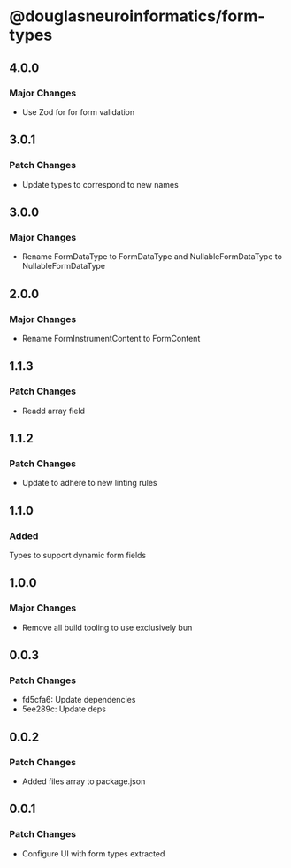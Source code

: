 # @douglasneuroinformatics/form-types

## 4.0.0

### Major Changes

- Use Zod for for form validation

## 3.0.1

### Patch Changes

- Update types to correspond to new names

## 3.0.0

### Major Changes

- Rename FormDataType to FormDataType and NullableFormDataType to NullableFormDataType

## 2.0.0

### Major Changes

- Rename FormInstrumentContent to FormContent

## 1.1.3

### Patch Changes

- Readd array field

## 1.1.2

### Patch Changes

- Update to adhere to new linting rules

## 1.1.0

### Added

Types to support dynamic form fields

## 1.0.0

### Major Changes

- Remove all build tooling to use exclusively bun

## 0.0.3

### Patch Changes

- fd5cfa6: Update dependencies
- 5ee289c: Update deps

## 0.0.2

### Patch Changes

- Added files array to package.json

## 0.0.1

### Patch Changes

- Configure UI with form types extracted
